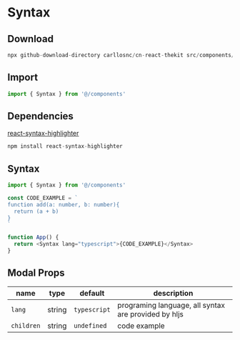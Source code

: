 # Syntax

## Download

```c
npx github-download-directory carllosnc/cn-react-thekit src/components/Syntax
```

## Import

```typescript
import { Syntax } from '@/components'
```

## Dependencies

[react-syntax-highlighter](https://github.com/react-syntax-highlighter/react-syntax-highlighter)

```c
npm install react-syntax-highlighter
```

## Syntax

```typescript
import { Syntax } from '@/components'

const CODE_EXAMPLE = `
function add(a: number, b: number){
  return (a + b)
}
`

function App() {
  return <Syntax lang="typescript">{CODE_EXAMPLE}</Syntax>
}
```

## Modal Props

| name       | type   | default      | description                                          |
| ---------- | ------ | ------------ | ---------------------------------------------------- |
| `lang`     | string | `typescript` | programing language, all syntax are provided by hljs |
| `children` | string | `undefined`  | code example                                         |
